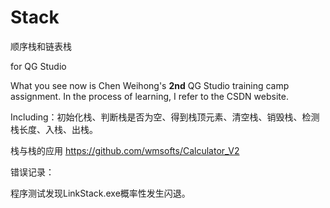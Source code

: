 # Stack

顺序栈和链表栈 

for QG Studio

What you see now is Chen Weihong's **2nd** QG Studio training camp assignment. In the process of learning, I refer to the CSDN website.

Including：初始化栈、判断栈是否为空、得到栈顶元素、清空栈、销毁栈、检测栈长度、入栈、出栈。

栈与栈的应用 https://github.com/wmsofts/Calculator_V2



错误记录：

程序测试发现LinkStack.exe概率性发生闪退。

